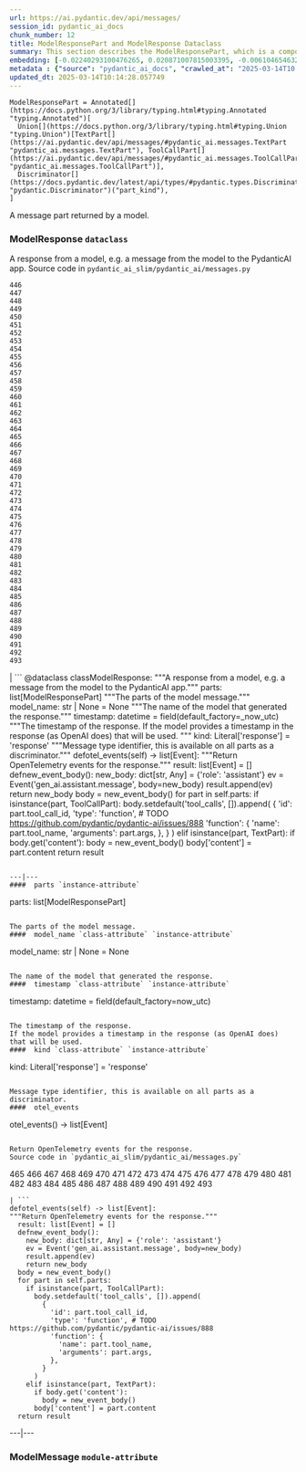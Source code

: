 ```yaml
---
url: https://ai.pydantic.dev/api/messages/
session_id: pydantic_ai_docs
chunk_number: 12
title: ModelResponsePart and ModelResponse Dataclass
summary: This section describes the ModelResponsePart, which is a component returned by a model, consisting of either a TextPart or ToolCallPart. It introduces the ModelResponse dataclass that represents a message from the model to the PydanticAI application.
embedding: [-0.02240293100476265, 0.020871007815003395, -0.006104654632508755, -0.026791371405124664, 0.022575704380869865, -0.0035245742183178663, -0.04141950607299805, -0.027206026017665863, -0.010573722422122955, -0.016862668097019196, -0.007838145829737186, -0.07445374876260757, 0.016678376123309135, -0.025247929617762566, -0.03367926552891731, -0.007987882941961288, 0.017277324572205544, 0.0388394258916378, 0.01841762661933899, 0.03874727711081505, 0.026238495483994484, -0.003763577202335, 0.01936212182044983, -0.013292021118104458, 0.018855320289731026, 0.00520047452300787, -0.024718090891838074, 0.03013165295124054, -0.0018486736807972193, -0.0196270402520895, 0.022045865654945374, -0.024096107110381126, -0.014789389446377754, -0.015526555478572845, -0.015111899003386497, -0.007221921347081661, -0.024718090891838074, -0.008321911096572876, -0.026745297014713287, -0.005744710098952055, -0.0303159449249506, -0.03773367404937744, 0.007711445447057486, 0.015918174758553505, -0.04264043644070625, 0.01792234368622303, 0.0028651561588048935, 0.02748246304690838, -0.010959582403302193, 0.04842257872223854, -0.024879347532987595, 0.012359045445919037, 0.025017565116286278, -0.0064732376486063, -0.016240684315562248, -0.03817136958241463, -0.050219420343637466, 0.04823828861117363, 0.016229165717959404, -0.02971699833869934, -0.009249127469956875, -0.02557043917477131, -0.03635149076581001, -0.001323155127465725, 0.00834494736045599, -0.04293990880250931, -0.04515140876173973, 0.03275780752301216, -0.018982019275426865, -0.005977954249829054, 0.03356408327817917, 0.014754834584891796, -0.05952614173293114, 0.01619461178779602, -0.01913175731897354, -0.023566270247101784, -0.0071585713885724545, 0.05542565509676933, 0.0036570336669683456, -0.027113880962133408, -0.011794652789831161, 0.030454162508249283, 0.006352296099066734, -0.0013296341057866812, -0.021527545526623726, -0.012186273001134396, -0.049482256174087524, -0.006311982404440641, -0.030016470700502396, -0.027021734043955803, -0.05012727528810501, 0.006513551343232393, -0.036535780876874924, 0.00184579414781183, 0.059756506234407425, -0.034255173057317734, -0.061691563576459885, -0.010268489830195904, 0.010176343843340874, -0.016712931916117668, 0.013603013008832932, -0.03409392014145851, -0.034393392503261566, 0.021573618054389954, -0.00029983356944285333, -0.005433718208223581, 0.03989909961819649, -0.00643292348831892, -0.03607505187392235, 0.0053415726870298386, -0.07703383266925812, 0.02295580506324768, 0.02667618915438652, 0.021228071302175522, -0.06026330590248108, -0.026814406737685204, -0.03301120549440384, 0.046994321048259735, 0.013372648507356644, -0.0028795539401471615, -0.03469286859035492, 0.019511858001351357, 0.01590665616095066, 0.005675600841641426, -0.03372533619403839, 0.023128578439354897, -0.007273753639310598, -0.02203434705734253, -0.07611237466335297, 0.014616616070270538, 0.02088252641260624, 0.004057291429489851, -0.018152708187699318, -0.03676614537835121, -0.01745009794831276, -0.005949158687144518, -0.02494845539331436, -0.015319227240979671, -0.034255173057317734, 0.02612331323325634, 0.011990463361144066, -0.025501329451799393, -0.03139865770936012, 0.016655340790748596, -0.026468859985470772, -0.008321911096572876, -0.019891958683729172, -0.03913889825344086, -0.011955908499658108, 0.0007386056240648031, 0.020767344161868095, 0.030592381954193115, -0.03236618638038635, 0.01476635318249464, -0.01564173772931099, -0.021734872832894325, 0.013718195259571075, 0.031122220680117607, 0.00790149625390768, -0.024902382865548134, 0.0045122611336410046, 0.0055172257125377655, -0.05413561686873436, 0.012336009182035923, -0.034623757004737854, 0.01163339801132679, -0.010590999387204647, 0.011339684017002583, -0.046579666435718536, -0.08560337871313095, -0.012105644680559635, 0.006444442085921764, -0.05639318749308586, -0.013798822648823261, -0.01496216282248497, -0.018152708187699318, -0.051186952739953995, -0.04842257872223854, -0.039576590061187744, -0.024280399084091187, -0.008903580717742443, 0.0010596758220344782, -0.09108605235815048, -0.026169387623667717, 0.015399854630231857, -0.020767344161868095, 0.009560119360685349, 0.06459415704011917, -0.006064340937882662, 0.042985983192920685, -0.003590803826227784, 0.009053317829966545, 0.058236099779605865, 0.005885808262974024, -0.018452182412147522, -0.018118154257535934, 0.03522270545363426, -0.025201857089996338, 0.008604107424616814, 0.023750562220811844, 0.04346974566578865, 0.04446031525731087, 0.021999793127179146, -0.04190326854586601, -0.001618309412151575, -0.027021734043955803, -0.019488820806145668, 0.03743420168757439, -0.03877031430602074, 0.019638558849692345, 0.013464794494211674, -0.0396687351167202, 0.033080317080020905, -0.05049585923552513, -0.023934852331876755, -0.021032262593507767, -0.06689780205488205, -0.015319227240979671, -0.0014354577288031578, 0.025662586092948914, -0.01595272868871689, 0.06878678500652313, 0.06279731541872025, -0.03167509287595749, -0.00872504897415638, 0.003446826245635748, 0.008431334048509598, -0.03775671124458313, -0.015710847452282906, 0.007515635807067156, -0.007394694723188877, -0.022759994491934776, 0.0005838295910507441, -0.04671788588166237, -0.01621764898300171, -0.07242654263973236, 0.013487830758094788, -0.004132159985601902, 0.05814395472407341, -0.021020743995904922, 0.005168799310922623, 0.0015664773527532816, 0.0012641241773962975, 0.05114087834954262, 0.03280387818813324, 4.143858313909732e-05, 0.014720279723405838, -0.04920581728219986, 0.01584906503558159, 0.056899987161159515, 0.09739803522825241, -0.03374837338924408, 0.01721973344683647, 0.003487139940261841, -0.02028357796370983, 0.005764867179095745, -0.018406109884381294, 0.023750562220811844, -0.025662586092948914, -0.017300359904766083, 0.006830302067101002, 0.011253297328948975, -0.044506385922431946, 0.0038499636575579643, -0.013107730075716972, -0.028910722583532333, 0.01629827544093132, -0.04634930193424225, 0.002061760751530528, -0.034808047115802765, -0.006830302067101002, -0.008028196170926094, 0.03547610715031624, -0.0004016977909486741, -0.031721167266368866, 0.008886303752660751, 0.00652506947517395, 0.02895679511129856, 0.03614416345953941, -0.05358274281024933, 0.032089751213788986, 0.004232944454997778, 0.030154690146446228, -0.009600433520972729, -0.03718079999089241, 0.017645906656980515, 0.02494845539331436, -0.032112784683704376, -0.016528639942407608, 0.001463533379137516, 0.036305416375398636, -0.002624713582918048, 0.010147548280656338, -0.061138689517974854, 0.009001486003398895, -0.007112498395144939, 0.04132736101746559, -0.011932872235774994, 0.03775671124458313, -0.021469954401254654, 0.021009225398302078, -0.016125502064824104, -0.0007846784428693354, -0.002385710598900914, -0.006093136500567198, 0.030200762674212456, 0.01658623106777668, -0.019108720123767853, -0.004405717831104994, -0.0503576397895813, 0.022437484934926033, 0.017415542155504227, -0.034001775085926056, -0.03280387818813324, -0.05123302340507507, -0.015918174758553505, 0.021446919068694115, 0.015123417600989342, 0.0361671969294548, 0.004368283320218325, -0.009335514158010483, 0.004869326017796993, -0.01485849916934967, -0.02334742434322834, -0.020030178129673004, 0.0316520594060421, -0.030638454481959343, -0.007394694723188877, -0.009727133437991142, 0.010055402293801308, -0.00804547406733036, -0.042594362050294876, -0.044898007065057755, 0.027966229245066643, 0.04155772179365158, 0.001972494414076209, -0.05224662646651268, 0.019604003056883812, 0.005669842008501291, 0.07242654263973236, 0.011760098859667778, 0.012462710030376911, -0.06920143961906433, 0.0019048249814659357, -0.035936832427978516, -0.015814511105418205, 0.006887893192470074, 0.06565383076667786, -0.02059457078576088, 0.009623469784855843, 0.009347032755613327, 0.005609371233731508, 0.03750331327319145, -0.009110908955335617, -0.008264319971203804, -0.008511961437761784, 0.0007227680762298405, 0.024119144305586815, 0.0010812724940478802, -0.0016471048584207892, -0.0454278439283371, -0.0006403408478945494, 0.04144253954291344, 0.0031531115528196096, 0.000366063293768093, 0.020813416689634323, -0.02725209854543209, -0.05224662646651268, 0.013487830758094788, -0.02879554033279419, -0.01810663565993309, -0.015710847452282906, -0.019604003056883812, -0.02803533710539341, -0.015388336963951588, -0.019454266875982285, -0.02667618915438652, -0.020064732059836388, -0.05031156912446022, -0.007555949501693249, 0.050449784845113754, 0.02842695638537407, 0.014927607960999012, -0.031721167266368866, -0.007567468099296093, 0.020548498257994652, -0.024303436279296875, -0.01679355837404728, -0.032711733132600784, 0.04035982862114906, 0.016862668097019196, -0.0445985309779644, -0.03409392014145851, 0.011754339560866356, 0.009554360061883926, 0.03584468737244606, 0.003012013388797641, 0.025086674839258194, 0.0314447283744812, -0.019500339403748512, 0.004811734892427921, -0.005943399388343096, 0.011662193574011326, 0.02381967008113861, -0.03139865770936012, 0.04975869506597519, 0.01554959174245596, 0.025086674839258194, 0.04257132485508919, 0.024718090891838074, 0.05533351004123688, -0.03070756420493126, -0.004578490741550922, -0.011120837181806564, 0.003403632901608944, -0.05782144516706467, 0.01457054354250431, 0.019189348444342613, 0.028933757916092873, -0.005330054555088282, -0.015492000617086887, -0.0758359357714653, -0.03132954612374306, -0.001629827544093132, -0.02441861853003502, 0.05657747760415077, 0.021285662427544594, -0.06155334785580635, 0.024326471611857414, -0.03775671124458313, -0.030085580423474312, -0.0032510163728147745, 0.0441838763654232, -0.021216554567217827, 0.03982999175786972, -0.04208756238222122, 0.0006676965858787298, 0.007584745064377785, -0.02819659374654293, -0.009105149656534195, 0.04722468554973602, -0.011610361747443676, 0.005960676819086075, 0.03427821025252342, -0.031214365735650063, 0.008782640099525452, 0.010475817136466503, 0.017173660919070244, 0.0305232722312212, -0.01000932976603508, 0.019454266875982285, 0.03167509287595749, -0.045819465070962906, -0.026445824652910233, -0.031122220680117607, -0.04591161012649536, 0.04634930193424225, 0.026537969708442688, 0.07228832691907883, -0.023704487830400467, 0.012174754403531551, 0.000980488141067326, 0.013706676661968231, -0.008506202138960361, -0.062060147523880005, -0.05906541272997856, -0.0061680045910179615, -0.0220919381827116, -0.01637890376150608, 0.024073071777820587, 0.014593579806387424, 0.024096107110381126, 0.038378696888685226, 0.005304138641804457, 0.02028357796370983, -0.037848856300115585, 0.0413043238222599, 0.01564173772931099, 0.013983114622533321, 0.00643292348831892, 0.010855918750166893, -0.018832283094525337, -0.03050023689866066, -0.0341169573366642, -0.05551780015230179, 0.03388659283518791, -0.02536311186850071, -0.022725440561771393, 0.006738156545907259, -0.005091051571071148, -0.02764371782541275, -0.001629827544093132, 0.03377141058444977, -0.010326080955564976, 0.04611893743276596, -0.003818288678303361, -0.0470634326338768, -0.014547507278621197, 0.006191041320562363, -0.0503576397895813, -0.04084359481930733, -0.010567963123321533, -0.002152466680854559, 0.03374837338924408, 0.041672904044389725, 0.0222992654889822, 0.01505430880934, 0.048883307725191116, -0.011034451425075531, 0.059019338339567184, -0.04137343168258667, 0.025593476369976997, 0.004460429307073355, 0.009790483862161636, -0.013418721966445446, 0.019891958683729172, -0.010550686158239841, 0.003651274600997567, 0.00034986581886187196, 0.009093631990253925, 0.025593476369976997, -0.01333809457719326, 0.011990463361144066, -0.02497149258852005, -0.009986293502151966, 0.008678975515067577, -0.0077978321351110935, 0.0015189647674560547, -0.024879347532987595, 0.006985798012465239, 0.06399520486593246, 0.005756228696554899, 0.036121126264333725, -0.0009351351764053106, 0.012416636571288109, 0.011990463361144066, 0.018532808870077133, -0.013660604134202003, 0.006231355015188456, -0.008719289675354958, -0.009692578576505184, 0.04399958625435829, 0.0026736659929156303, 0.010815604589879513, 0.004224305506795645, 0.04181112349033356, -0.034808047115802765, 0.011408792808651924, 0.01487001683562994, 0.0023439570795744658, 0.018198780715465546, -0.02858821302652359, 0.04342367500066757, -0.06878678500652313, -0.0036829495802521706, 0.020548498257994652, -0.024879347532987595, -0.0002935345401056111, 0.014593579806387424, 0.011328165419399738, 0.02077886089682579, -0.005960676819086075, 0.033080317080020905, 0.05759108066558838, -0.060355450958013535, 0.009312477894127369, 0.023704487830400467, 0.016044875606894493, -0.019719185307621956, 0.008160656318068504, 0.010314562357962132, -0.0030811228789389133, -0.0045266589149832726, -0.043746184557676315, -0.03377141058444977, -0.012831293046474457, 0.03160598501563072, -0.013960077427327633, -0.005033460445702076, -0.002559923566877842, 0.0004456109891179949, -0.02596205845475197, 0.00522063160315156, 0.009571637958288193, -0.03089185617864132, -0.0013908245600759983, 0.0025987974368035793, 0.004748384468257427, 0.003248136956244707, -0.009485251270234585, 0.023520197719335556, -0.02557043917477131, -0.019108720123767853, -0.002855077851563692, -0.020156878978013992, -0.012036535888910294, 0.01314228493720293, 0.01535378210246563, -0.01742706075310707, 0.014455361291766167, 0.047408975660800934, 0.005131365265697241, -0.035176631063222885, 0.01582602970302105, -0.012324491515755653, 0.005482670851051807, 0.02821962907910347, 0.01006116159260273, -0.04745505005121231, 0.02439558133482933, 0.0030235317535698414, 0.019108720123767853, -0.0018501135054975748, -0.02976307086646557, -0.013591495342552662, -0.026215460151433945, -0.007970605976879597, -0.007256476208567619, 0.05298379436135292, -0.013015584088861942, 0.003400753252208233, 0.023335905745625496, 0.03317246213555336, 0.001413141144439578, 0.0012065331684425473, 0.012543337419629097, -0.0130501389503479, 0.0016615026397630572, 0.011328165419399738, 0.030246835201978683, 0.02992432564496994, 0.004025616683065891, 0.06178371235728264, -0.01505430880934, -0.014351697638630867, 0.028634285554289818, 0.029693961143493652, 0.0031646299175918102, 0.00421854667365551, -0.007049148436635733, -0.006490514613687992, 0.05026549473404884, 0.03395570069551468, -0.001936500077135861, 0.020479388535022736, -0.008275838568806648, -0.0023309988901019096, 0.03598290681838989, -0.018267890438437462, 0.008235524408519268, 0.015123417600989342, -0.030269872397184372, -0.006392609793692827, 0.009110908955335617, -0.0023813911247998476, -0.0005859892698936164, 0.008897822350263596, 0.023047950118780136, 0.007561708800494671, 0.008172173984348774, -0.06565383076667786, 0.0061968001537024975, -0.019511858001351357, 0.00709522096440196, 0.0005715914885513484, 0.03455464914441109, 0.013890968635678291, -0.01016482524573803, 0.014720279723405838, 0.002102074446156621, -0.0117658581584692, 0.024556836113333702, 0.04194934293627739, 0.004379801452159882, 0.027113880962133408, 0.00839677918702364, 0.00143473781645298, -0.013038620352745056, -0.013315057381987572, 0.05068014934659004, -0.018935946747660637, -0.00977320596575737, -0.05127909779548645, 0.005649684928357601, 0.02861124835908413, -0.018279409036040306, 0.025593476369976997, -0.003202063962817192, -0.0014476957730948925, 0.004854928236454725, -0.004273258149623871, -0.05952614173293114, -0.04846865311264992, -0.022518113255500793, 0.042410071939229965, -0.0010100036161020398, -0.014075259678065777, 0.008707771077752113, 0.0069973161444067955, -0.053674887865781784, -0.010222416371107101, -0.021481472998857498, -0.030408089980483055, 0.0046418411657214165, 0.004192630760371685, 0.016551677137613297, -0.019246939569711685, 0.013280503451824188, 0.030569344758987427, -0.024096107110381126, -0.0526152104139328, -0.018982019275426865, 0.003608081256970763, 0.039369262754917145, -0.04284776374697685, -0.005747589748352766, -0.005931881256401539, 0.02462594583630562, 0.010326080955564976, -0.01267003733664751, -0.015779955312609673, 0.03259655088186264, 0.0037664566189050674, 0.0064732376486063, 0.011564289219677448, -0.045819465070962906, -0.029693961143493652, 0.05948006734251976, 0.002387150190770626, 0.019039610400795937, -0.01485849916934967, 0.023750562220811844, -0.013579976744949818, -0.028449993580579758, -0.0036973473615944386, -0.014063742011785507, -0.044506385922431946, 0.0018774692434817553, -0.00834494736045599, 0.027298172935843468, -0.008212488144636154, 0.012105644680559635, 0.014109814539551735, -0.025777768343687057, -0.0032423778902739286, -0.019742222502827644, -0.03319549933075905, 0.03568343445658684, -0.031007038429379463, 0.009249127469956875, 0.0010323200840502977, 0.00638109166175127, 0.008275838568806648, -0.022126493975520134, -0.011616121046245098, 0.008085787296295166, 0.004532418213784695, -0.0005748309777118266, -0.0526152104139328, 0.011155392043292522, 0.02172335609793663, -0.009934461675584316, -0.01582602970302105, 0.03941533714532852, -0.010504612699151039, -0.015330745838582516, 0.019189348444342613, 0.006945484317839146, 0.000441651587607339, -0.051371242851018906, 0.001110787969082594, 0.010671626776456833, -0.009790483862161636, 0.014535988681018353, 0.05054193362593651, -0.030246835201978683, 0.02515578456223011, 0.006162245757877827, 0.033425863832235336, 0.008287356235086918, -0.016448011621832848, 0.0022374135442078114, 0.012520301155745983, -0.014708762057125568, 0.025869913399219513, -0.007866941392421722, -0.017968416213989258, -0.013372648507356644, -0.020260542631149292, -0.007786314003169537, -0.012220826931297779, 0.001665821997448802, 0.010516131296753883, 0.016528639942407608, 0.03354104608297348, -0.020560014992952347, 0.023750562220811844, -0.09315933287143707, -0.021285662427544594, 0.050403714179992676, -0.014524470083415508, 0.025294002145528793, -0.01841762661933899, -0.025086674839258194, 0.00839677918702364, -0.003760697552934289, -0.044898007065057755, 0.016471048817038536, -0.02258722111582756, 0.016632303595542908, -0.007267994340509176, 0.041834160685539246, -0.008016678504645824, -0.009496768936514854, -0.01458206120878458, 0.02441861853003502, -0.031559910625219345, 0.007780555170029402, 0.011990463361144066, -0.018452182412147522, 0.00038694008253514767, -0.04077448323369026, -0.026561006903648376, -0.01703544147312641, 0.012289936654269695, 0.04651055485010147, -0.03646667301654816, 0.005960676819086075, 0.020951634272933006, -0.004149437416344881, 0.010959582403302193, -0.046026792377233505, 0.044713713228702545, 0.008886303752660751, 0.017542243003845215, 0.026745297014713287, -0.023589305579662323, 0.03655881807208061, -0.0031243159901350737, -0.013222912326455116, -0.004782939329743385, 0.028933757916092873, 0.015768438577651978, -0.017876271158456802, -0.017668943852186203, -0.023209204897284508, 0.01823333650827408, -0.014789389446377754, -0.004086086992174387, -0.010141788981854916, 0.003705986076965928, 0.05772930011153221, 0.050403714179992676, -0.0614611990749836, -0.03381748124957085, 0.013188357464969158, -0.009934461675584316, -0.006041304208338261, 0.021366290748119354, -0.01821029931306839, -0.014075259678065777, 0.006093136500567198, 0.005989472381770611, -0.007763277739286423, -0.01045278087258339, -0.02365841530263424, -0.022045865654945374, -0.01668989472091198, 0.021297181025147438, -0.02281758561730385, -0.026422787457704544, -0.01802600733935833, 0.03397873789072037, 0.009727133437991142, 0.0303159449249506, -0.032919060438871384, 0.00757898623123765, 0.038033150136470795, -0.007365899160504341, 0.012508782558143139, 0.03033898025751114, -0.028542138636112213, 0.008926616981625557, 0.00011455225467216223, -0.007544431369751692, 0.03107614628970623, 0.04266347363591194, 0.02918715961277485, 0.0020675198175013065, -0.024073071777820587, -0.01812967285513878, -0.05418168753385544, 0.0009934460977092385, -0.022161047905683517, -0.016655340790748596, 0.038240477442741394, -0.020928598940372467, 0.002505212090909481, 0.04114306718111038, -0.025501329451799393, -0.01936212182044983, -0.0022086179815232754, -0.013222912326455116, -0.022391412407159805, 0.008655939251184464, 0.0019033851567655802, 0.03358711674809456, 0.012255381792783737, 0.026445824652910233, 0.0005564737948589027, 0.03220493346452713, -0.05238484591245651, -0.01936212182044983, 0.09693730622529984, -0.01847521774470806, -0.00177380524110049, 0.0008768241968937218, -0.03715776652097702, 0.028657320886850357, 0.008143378421664238, -0.00591460382565856, 0.015572628006339073, 0.052108410745859146, -0.015342263504862785, 0.018717100843787193, 0.013395685702562332, -0.02125110849738121, 0.013119247741997242, 0.008926616981625557, -0.0235317163169384, 0.016436494886875153, -0.042041487991809845, 0.002477856120094657, 0.006634492427110672, -0.0046706367284059525, -0.04123521223664284, -0.028265701606869698, -0.0035850447602570057, -0.009992052800953388, 0.04561213403940201, -0.004065930377691984, -0.018832283094525337, -0.021181998774409294, 0.009364309720695019, -0.003176148049533367, 0.01913175731897354, -0.02895679511129856, 0.0015808751340955496, 0.01592969335615635, 0.005358850117772818, 0.014800908043980598, -0.003858602372929454, 0.022414447739720345, -0.006789988372474909, -0.03531485050916672, -0.05284557491540909, 0.0305232722312212, -0.037088654935359955, 0.03321853652596474, -0.03245833143591881, -0.01818726398050785, -0.014201960526406765, -0.04422995075583458, -0.022829104214906693, -0.017254287376999855, -0.01954641193151474, 0.07546734809875488, -0.010447021573781967, 0.017784126102924347, 0.03798707574605942, -0.006582660600543022, -0.002892511896789074, 0.044898007065057755, 0.014996717683970928, 0.012520301155745983, 0.026929588988423347, 0.0365818552672863, -0.010930786840617657, 0.015918174758553505, 0.016931777819991112, 0.001200773986056447, 0.02994736097753048, 0.0024965733755379915, 0.00961771048605442, 0.02030661515891552, -0.012071090750396252, 0.0036685517989099026, 0.023727525025606155, 0.04139646887779236, -0.01837155409157276, 0.019120238721370697, -0.01640193909406662, -0.008598348125815392, 0.03681221976876259, 0.05381310358643532, -0.010567963123321533, 0.027735864743590355, 0.008909340016543865, 0.047362904995679855, -0.006311982404440641, -0.03264262527227402, 0.009778965264558792, 0.006870615761727095, -0.0077402410097420216, 0.018486736342310905, -0.008016678504645824, 0.039369262754917145, 0.005286861211061478, 0.002462018746882677, 0.0024389822501689196, -0.02051394246518612, -0.02494845539331436, -0.04441424086689949, -0.017208214849233627, -0.017910825088620186, -0.0011597403790801764, -0.019903477281332016, -0.010792568325996399, 0.01936212182044983, -0.021815501153469086, 0.031559910625219345, 0.0008012359030544758, 0.002483615418896079, -0.030799709260463715, 0.04010642692446709, 0.02164272777736187, -0.0038269273936748505, 0.00038262075395323336, -0.01784171722829342, -0.05436598137021065, 0.006438682787120342, 0.05256913974881172, -0.016286756843328476, 0.014178924262523651, -0.01894746534526348, 0.009128185920417309, 0.004227185156196356, -0.013948559761047363, 0.026584042236208916, 0.0014304184587672353, -0.02193068340420723, 0.03089185617864132, -0.003086881944909692, 0.05326022952795029, 0.03301120549440384, -0.013649086467921734, -0.005347331985831261, -0.0046735163778066635, 0.04284776374697685, -0.015595664270222187, 0.012589409947395325, 0.032665662467479706, -0.011967426165938377, 0.013292021118104458, 0.020053213462233543, 0.009755929000675678, 0.012589409947395325, -0.003012013388797641, 0.020456351339817047, 0.004408597014844418, -0.005908844992518425, -0.01985740475356579, -0.01946578547358513, -0.010268489830195904, 0.007515635807067156, 0.021343253552913666, 0.028058374300599098, -0.04558910056948662, 0.03738813102245331, -0.009588914923369884, -0.003786613466218114, 0.050449784845113754, -0.012220826931297779, -0.018279409036040306, -0.007452285848557949, 0.02709084376692772, -0.019223902374505997, -0.026722261682152748, -0.00804547406733036, 0.019166311249136925, -0.02743639051914215, 0.03418606519699097, 0.014651170931756496, 0.017991453409194946, -0.02266784943640232, 0.0196270402520895, -0.0014426566194742918, -0.00977320596575737, 0.04310116544365883, 0.008281596936285496, -0.04017553851008415, 0.018901392817497253, 0.0007724403403699398, 0.011909835040569305, 0.004088966641575098, 0.03980695456266403, -0.017968416213989258, 0.00030739238718524575, 0.0038499636575579643, -0.01344175823032856, 0.004782939329743385, -0.016367385163903236, 0.0026808648835867643, 0.006646010559052229, -0.041120029985904694, -0.021020743995904922, 0.0006396209355443716, -0.04314723610877991, 0.009070594795048237, 0.04503622651100159, 0.0033777167554944754, 0.02441861853003502, 0.03204367682337761, 0.0025944781955331564, -0.012508782558143139, 0.0063177417032420635, 0.015492000617086887, -0.0009790483163669705, 0.03126043826341629, 0.021976755931973457, 0.015284672379493713, 0.0396687351167202, 0.0009063396137207747, -0.004192630760371685, -0.009410382248461246, -0.005520104896277189, 0.00757898623123765, 0.024142181500792503, -0.03503841161727905, 0.03492322936654091, 0.00757898623123765, -0.04399958625435829, -0.013522385619580746, -0.02667618915438652, -0.009882628917694092, -0.014294106513261795, -0.02334742434322834, 0.0008350706775672734, -0.009300959296524525, -0.019961068406701088, -0.004875084850937128, 0.0087883984670043, -0.018567364662885666, 0.012439673766493797, 0.030085580423474312, 0.006029786076396704, 0.0054740323685109615, 0.05966435745358467, 3.2304997148457915e-05, -0.006841820199042559, 0.009727133437991142, -0.019189348444342613, 0.009323995560407639, -0.0014484156854450703, 0.042248815298080444, -0.025455256924033165, 0.022149529308080673, -0.0077690365724265575, 0.004912519361823797, 0.0055028279311954975, 0.018832283094525337, 0.0415116511285305, -0.009203054942190647, 0.013096211478114128, 0.00795332808047533, 0.028150519356131554, 0.006928206887096167, 0.013948559761047363, 0.01689722202718258, -0.01040094904601574, -0.015296190977096558, 0.024165216833353043, -0.012934956699609756, 0.03259655088186264, -0.008719289675354958, 0.03780278563499451, 0.048883307725191116, 0.013660604134202003, -0.031191328540444374, 0.0240500345826149, -0.007400454021990299, -0.004863566718995571, -0.003072484163567424, 0.0061507271602749825, -0.0211704820394516, -0.017588315531611443, -0.03660489246249199, 0.018901392817497253, -0.011771616525948048, -0.001950897858478129, 0.006559623870998621, 0.020421797409653664, 0.013983114622533321, -0.008609866723418236, -0.033057279884815216, 0.016436494886875153, 0.012981029227375984, -0.004785818979144096, -0.017887789756059647, -0.004025616683065891, -0.016448011621832848, 0.0030811228789389133, -0.0017824439564719796, 0.0032107026781886816, 0.03128347545862198, -0.011719784699380398, -0.0053415726870298386, -0.00032718933653086424, 0.03856298699975014, -0.010855918750166893, 0.02838088385760784, 0.0238427072763443, -0.02513274736702442, -0.015837546437978745, -0.033287644386291504, 0.024119144305586815, 0.04464460536837578, 0.0013641887344419956, 0.00505649670958519, 0.015918174758553505, -0.01220930926501751, -0.005931881256401539, -0.009393105283379555, -0.006265909411013126, -0.045105334371328354, 0.042801689356565475, 0.008321911096572876, 0.030776673927903175, -0.025386149063706398, -0.005831096787005663, 0.032112784683704376, -0.035752542316913605, -0.03252744302153587, 0.005036340095102787, -0.05054193362593651, 0.005583455320447683, -0.005511466413736343, 0.04466764256358147, -0.0030523273162543774, -0.02939448691904545, 0.006219836883246899, 0.01703544147312641, 0.018072081729769707, 0.025639548897743225, -0.013211393728852272, 0.03635149076581001, 0.016908740624785423, 0.026837443932890892, 0.01353390421718359, 0.007049148436635733, 0.043930474668741226, -0.02727513574063778, 0.0030523273162543774, -0.023289833217859268, -0.03377141058444977, 0.0003653434105217457, 0.0027168591041117907, -0.006093136500567198, -0.0029659406282007694, 0.011466383934020996, 0.0099690156057477, 0.00757898623123765, -0.020709753036499023, -0.009606191888451576, 0.03333371877670288, -0.012497263960540295, -0.05247699096798897, 0.03218189626932144, -0.016805076971650124, 0.001449855393730104, 0.03107614628970623, 0.005854133516550064, 0.007371658459305763, 0.004425874445587397, -0.018912911415100098, -0.04072841256856918, 0.008166415616869926, -0.010988377965986729, 0.02090556174516678, 0.0037923725321888924, -0.036489710211753845, -0.013867932371795177, 0.0011352641740813851, -0.006813024636358023, -0.012220826931297779, -0.04188023507595062, 0.01721973344683647, 0.01285432931035757, 0.02766675502061844, -0.004964351188391447, -0.02295580506324768, 0.011051728390157223, 0.007970605976879597, 0.01876317337155342, -0.00397090520709753, 0.005154401529580355, 0.0007803591433912516, -0.0062716687098145485, 0.0014397769700735807, -0.020375724881887436, -0.02628456987440586, 0.008080028928816319, -0.030200762674212456, 0.014743316918611526, -0.017150623723864555, -0.05399739742279053, 0.006548105739057064, 0.02402699925005436, 0.013188357464969158, -0.02248355746269226, -0.012094127014279366, 0.025409184396266937, 0.03833262249827385, 0.0032798119354993105, 0.02004169672727585, -0.005655444227159023, 0.012094127014279366, -0.02667618915438652, -0.003248136956244707, 0.004454670008271933, 0.038240477442741394, 0.015595664270222187, -0.008995726704597473, 0.0061104134656488895, -0.0023094022180885077, 0.003973784390836954, -0.02686047926545143, 0.0014548946637660265, 0.01487001683562994, 0.012382082641124725, -0.012336009182035923, 0.01629827544093132, 0.04072841256856918, 0.03722687438130379, -0.008080028928816319, -0.03218189626932144, -0.011247538030147552, 0.014397770166397095, 0.00047944573452696204, -0.040313757956027985, -0.00662873312830925, -0.006277427542954683, -0.0009027401683852077, 0.014489916153252125, 0.013176838867366314, 0.017784126102924347, -0.025501329451799393, -0.04379225894808769, 0.007077943999320269, -0.005114087834954262, -0.00388739793561399, 0.0036282381042838097, 0.005223510786890984, -0.007636577356606722, 0.006029786076396704, 0.01590665616095066, -0.004854928236454725, -0.00877688080072403, 0.010878955014050007, 0.010562203824520111, -0.018152708187699318, 0.010665868408977985, 0.009087872691452503, -0.001452735043130815, 0.009963257238268852, 0.007889977656304836, -0.03255048021674156, -0.018636474385857582, 0.03409392014145851, 0.04496711492538452, -0.0004056571633554995, 0.0044633084908127785, -0.016252202913165092, 0.0020099286921322346, 0.01574540138244629, -0.002444741316139698, 0.023681452497839928, 0.022287748754024506, -0.011644916608929634, 0.0008854628540575504, 0.0052811019122600555, 0.007020352873951197, -0.012704592198133469, -0.01496216282248497, -0.021055299788713455, 0.04920581728219986, 0.00049384351586923, -0.021976755931973457, 0.055379584431648254, -0.01143758837133646, 0.020191432908177376, -0.009496768936514854, 0.0009423340670764446, -0.0078611820936203, 0.01181768998503685, -0.019373638555407524, 0.04135039448738098, 0.025201857089996338, 0.02180398255586624, -0.03255048021674156, -0.04208756238222122, -0.010539167560636997, 0.011558529920876026, 0.013130766339600086, 0.016540158540010452, -0.007907255552709103, -0.013315057381987572, -0.02308250591158867, -0.006893652491271496, 0.03807922080159187, -0.010274249128997326, 0.00834494736045599, 0.0287725031375885, -0.017404023557901382, -0.024119144305586815, -0.03413999080657959, 0.0017939622048288584, -0.024718090891838074, 0.0018083598697558045, -0.00429053558036685, -0.002423144644126296, 0.02418825402855873, 0.010303044691681862, -0.007982123643159866, -0.005977954249829054, 0.03319549933075905, -0.0197307039052248, -0.04609590023756027, -0.0034928990062326193, 0.018694065511226654, 0.007820868864655495, 0.006709360983222723, 0.022080419585108757, 0.00028111645951867104, 0.001182776759378612, -0.012220826931297779, 0.03969177231192589, -0.007411972153931856, -0.004051532596349716, 0.034785013645887375, -0.018486736342310905, 0.005361729767173529, 0.04618804529309273, -0.002516730222851038, -0.03865513205528259, -0.0016600629314780235, 0.021308699622750282, -0.010239694267511368, -0.05514921993017197, 0.0013116368791088462, -0.028265701606869698, -0.005019062664359808, 0.02971699833869934, 0.007342862896621227, 0.006311982404440641, -0.04971262067556381, -0.000504641851875931, 0.027413353323936462, -0.005188956391066313, -0.009531323798000813, -0.0003725423011928797, -0.005105449352413416, 0.019684631377458572, 0.008160656318068504, -0.02028357796370983, 0.014213478192687035, 0.01525011844933033, -0.002519609872251749, 0.017288843169808388, 0.012094127014279366, -0.01334961224347353, 0.05666962265968323, 0.006162245757877827, -0.01894746534526348, 0.013948559761047363, 0.02821962907910347, -0.015791473910212517, -0.0062428731471300125, -0.00911666825413704, -0.02017991431057453, 0.006824543233960867, 0.011270574294030666, -0.0032135823275893927, -0.006409887224435806, 0.02766675502061844, 0.007728722877800465, 0.008074269630014896, -0.025685621425509453, -0.011305129155516624, -0.009226091206073761, -0.01143758837133646, -0.0007083702948875725, 0.053306303918361664, -0.0033921145368367434, -0.016885705292224884, -0.007746000308543444, -0.02957877889275551, -0.009537083096802235, 0.02824266627430916, -0.00168021977879107, -0.008915099315345287, -0.011339684017002583, 0.034577686339616776, -0.023070987313985825, 0.002400108380243182, -0.005229270085692406, -0.0013541103107854724, -0.00843709334731102, 0.002928506350144744, -0.007970605976879597, 0.029417524114251137, 0.0019249818287789822, 0.0009221771615557373, -0.0033777167554944754, -0.009606191888451576, 0.02423432655632496, -0.0016557435737922788, -0.02057153359055519, 0.00977320596575737, 0.04579642787575722, -0.01763438805937767, -0.006041304208338261, -0.013568458147346973, -0.016286756843328476, -0.055978529155254364, 0.025040602311491966, -0.014628134667873383, 0.04819221422076225, -0.020606089383363724, 0.007285271771252155, 0.0045237792655825615, 0.02017991431057453, -0.019269974902272224, 0.02536311186850071, 0.021999793127179146, -0.007550190668553114]
metadata : {"source": "pydantic_ai_docs", "crawled_at": "2025-03-14T10:14:28.057749", "url_path": "/api/messages/", "chunk_size": 4886}
updated_dt: 2025-03-14T10:14:28.057749
---
```

```
ModelResponsePart = Annotated[](https://docs.python.org/3/library/typing.html#typing.Annotated "typing.Annotated")[
  Union[](https://docs.python.org/3/library/typing.html#typing.Union "typing.Union")[TextPart[](https://ai.pydantic.dev/api/messages/#pydantic_ai.messages.TextPart "pydantic_ai.messages.TextPart"), ToolCallPart[](https://ai.pydantic.dev/api/messages/#pydantic_ai.messages.ToolCallPart "pydantic_ai.messages.ToolCallPart")],
  Discriminator[](https://docs.pydantic.dev/latest/api/types/#pydantic.types.Discriminator "pydantic.Discriminator")("part_kind"),
]

```

A message part returned by a model.
###  ModelResponse `dataclass`
A response from a model, e.g. a message from the model to the PydanticAI app.
Source code in `pydantic_ai_slim/pydantic_ai/messages.py`
```
446
447
448
449
450
451
452
453
454
455
456
457
458
459
460
461
462
463
464
465
466
467
468
469
470
471
472
473
474
475
476
477
478
479
480
481
482
483
484
485
486
487
488
489
490
491
492
493
```
| ```
@dataclass
classModelResponse:
"""A response from a model, e.g. a message from the model to the PydanticAI app."""
  parts: list[ModelResponsePart]
"""The parts of the model message."""
  model_name: str | None = None
"""The name of the model that generated the response."""
  timestamp: datetime = field(default_factory=_now_utc)
"""The timestamp of the response.
  If the model provides a timestamp in the response (as OpenAI does) that will be used.
  """
  kind: Literal['response'] = 'response'
"""Message type identifier, this is available on all parts as a discriminator."""
  defotel_events(self) -> list[Event]:
"""Return OpenTelemetry events for the response."""
    result: list[Event] = []
    defnew_event_body():
      new_body: dict[str, Any] = {'role': 'assistant'}
      ev = Event('gen_ai.assistant.message', body=new_body)
      result.append(ev)
      return new_body
    body = new_event_body()
    for part in self.parts:
      if isinstance(part, ToolCallPart):
        body.setdefault('tool_calls', []).append(
          {
            'id': part.tool_call_id,
            'type': 'function', # TODO https://github.com/pydantic/pydantic-ai/issues/888
            'function': {
              'name': part.tool_name,
              'arguments': part.args,
            },
          }
        )
      elif isinstance(part, TextPart):
        if body.get('content'):
          body = new_event_body()
        body['content'] = part.content
    return result

```
  
---|---  
####  parts `instance-attribute`
```
parts: list[](https://docs.python.org/3/library/stdtypes.html#list)[ModelResponsePart[](https://ai.pydantic.dev/api/messages/#pydantic_ai.messages.ModelResponsePart "pydantic_ai.messages.ModelResponsePart")]

```

The parts of the model message.
####  model_name `class-attribute` `instance-attribute`
```
model_name: str[](https://docs.python.org/3/library/stdtypes.html#str) | None = None

```

The name of the model that generated the response.
####  timestamp `class-attribute` `instance-attribute`
```
timestamp: datetime[](https://docs.python.org/3/library/datetime.html#datetime.datetime "datetime.datetime") = field[](https://docs.python.org/3/library/dataclasses.html#dataclasses.field "dataclasses.field")(default_factory=now_utc)

```

The timestamp of the response.
If the model provides a timestamp in the response (as OpenAI does) that will be used.
####  kind `class-attribute` `instance-attribute`
```
kind: Literal[](https://docs.python.org/3/library/typing.html#typing.Literal "typing.Literal")['response'] = 'response'

```

Message type identifier, this is available on all parts as a discriminator.
####  otel_events
```
otel_events() -> list[](https://docs.python.org/3/library/stdtypes.html#list)[Event]

```

Return OpenTelemetry events for the response.
Source code in `pydantic_ai_slim/pydantic_ai/messages.py`
```
465
466
467
468
469
470
471
472
473
474
475
476
477
478
479
480
481
482
483
484
485
486
487
488
489
490
491
492
493
```
| ```
defotel_events(self) -> list[Event]:
"""Return OpenTelemetry events for the response."""
  result: list[Event] = []
  defnew_event_body():
    new_body: dict[str, Any] = {'role': 'assistant'}
    ev = Event('gen_ai.assistant.message', body=new_body)
    result.append(ev)
    return new_body
  body = new_event_body()
  for part in self.parts:
    if isinstance(part, ToolCallPart):
      body.setdefault('tool_calls', []).append(
        {
          'id': part.tool_call_id,
          'type': 'function', # TODO https://github.com/pydantic/pydantic-ai/issues/888
          'function': {
            'name': part.tool_name,
            'arguments': part.args,
          },
        }
      )
    elif isinstance(part, TextPart):
      if body.get('content'):
        body = new_event_body()
      body['content'] = part.content
  return result

```
  
---|---  
###  ModelMessage `module-attribute`